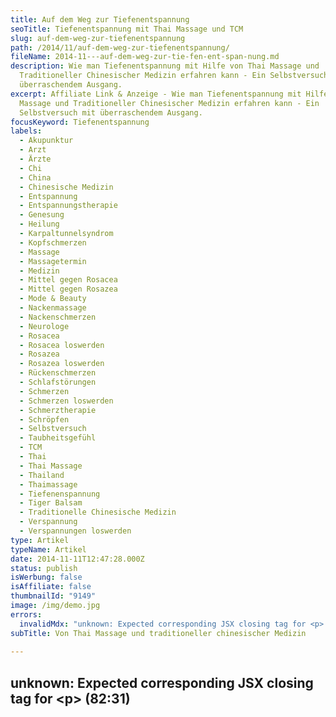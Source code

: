 ```yaml
---
title: Auf dem Weg zur Tie­fen­ent­span­nung
seoTitle: Tiefenentspannung mit Thai Massage und TCM
slug: auf-dem-weg-zur-tiefenentspannung
path: /2014/11/auf-dem-weg-zur-tiefenentspannung/
fileName: 2014-11---auf-dem-weg-zur-tie-fen-ent-span-nung.md
description: Wie man Tiefenentspannung mit Hilfe von Thai Massage und
  Traditioneller Chinesischer Medizin erfahren kann - Ein Selbstversuch mit
  überraschendem Ausgang.
excerpt: Affiliate Link & Anzeige - Wie man Tiefenentspannung mit Hilfe von Thai
  Massage und Traditioneller Chinesischer Medizin erfahren kann - Ein
  Selbstversuch mit überraschendem Ausgang.
focusKeyword: Tiefenentspannung
labels:
  - Akupunktur
  - Arzt
  - Ärzte
  - Chi
  - China
  - Chinesische Medizin
  - Entspannung
  - Entspannungstherapie
  - Genesung
  - Heilung
  - Karpaltunnelsyndrom
  - Kopfschmerzen
  - Massage
  - Massagetermin
  - Medizin
  - Mittel gegen Rosacea
  - Mittel gegen Rosazea
  - Mode & Beauty
  - Nackenmassage
  - Nackenschmerzen
  - Neurologe
  - Rosacea
  - Rosacea loswerden
  - Rosazea
  - Rosazea loswerden
  - Rückenschmerzen
  - Schlafstörungen
  - Schmerzen
  - Schmerzen loswerden
  - Schmerztherapie
  - Schröpfen
  - Selbstversuch
  - Taubheitsgefühl
  - TCM
  - Thai
  - Thai Massage
  - Thailand
  - Thaimassage
  - Tiefenenspannung
  - Tiger Balsam
  - Traditionelle Chinesische Medizin
  - Verspannung
  - Verspannungen loswerden
type: Artikel
typeName: Artikel
date: 2014-11-11T12:47:28.000Z
status: publish
isWerbung: false
isAffiliate: false
thumbnailId: "9149"
image: /img/demo.jpg
errors:
  invalidMdx: "unknown: Expected corresponding JSX closing tag for <p> (82:31)"
subTitle: Von Thai Massage und traditioneller chinesischer Medizin
  
---
```


## unknown: Expected corresponding JSX closing tag for &lt;p> (82:31)

<!--
![Tiefenentspannung](http://cardamonchai.com/wp-content/uploads/2014/11/14127413780_afc53cd050_z-640x640.jpg "[ ](https://www.flickr.com/photos/99929697@N07/)  Auf dem Weg zur Tiefenentspannung")

**Schon seit einiger Zeit leide ich unter schlimmen Verspannungen in meinen
Schultern, die dazu führen, dass mir extrem schwindelig wird und ich Schmerzen
in den Armen habe.**

Es war ein ziemlich langer Prozess, herauszufinden, was überhaupt mit mir los
ist. Am Anfang hatte ich richtig Angst. Mit Schwindel ist ja schließlich nicht
zu spaßen.

Nachdem im Blutbild alles OK war und weder HNO noch Augenarzt etwas gefunden
hatten, stellte ich vor kurzem fest, dass mein Schwindelgefühl durch Druck auf
den Rücken schlimmer wurde. Ich hatte es also mit ausgewachsenen Verspannungen
zu tun.

## Schmerzen und Schwindel

Ärzte betreffend war ich am Ende meines Lateins angekommen und so begab ich mich
vor zwei Wochen (Der Höhepunkt meiner "Schwindelphase" war erreicht, mir ging es
so schlecht, dass ich kaum noch stehen konnte) auf dem Weg zur Post spontan in
den Massageladen zweier Thailänderinnen direkt bei uns um die Ecke.

![Tiefenentspannung | thumbnail](http://cardamonchai.com/wp-content/uploads/2014/11/9587689099_eecc042a95_z-150x150.jpg "[ ](https://www.flickr.com/photos/99929697@N07/)  Eine kurze Nackenmassage später")

Eine ganz neue Erfahrung für mich, ich war von Anfang an begeistert. Beim
Betreten des Ladens sprach mich "meine Masseurin" direkt mit den Worten "Sie
haben schlimme Kopfschmerzen, oder?" an. "Bitte setzen sie sich, ich gebe ihnen
schnell erste Hilfe!"

Eine kurze Nackenmassage mit Tigerbalsam und eine Terminvereinbarung später, saß
ich schon etwas entspannter in der Küche und machte Tee.

Zwei Stunden später war es dann soweit: Die erste Massagestunde stand an. Es war
unglaublich. Teilweise so schmerzhaft, dass ich vor meinen Augen Sternchen sah.
"Das bekommen wir auf keinen Fall in einer Stunde hin, ich möchte übermorgen mit
ihnen weitermachen!"

## Der Körper holt sich etwas zurück

Selbstverständlich nahm ich den mir angebotenen Termin an und bedankte mich für
die schnelle Hilfe. Nach der Massage war ich extrem müde, musste mich erst mal
ein paar Stunden ausruhen. Ich merkte richtig, wie sich mein Körper etwas
zurückholte, was ich ihm nicht gegeben hatte.

Im Anschluss war der Schwindel wie weggeblasen, ich hatte das Gefühl, die
Verspannung sei nun schon mal vom Kopf weiter runter in die Schultern gewandert
und müsste nun immer weiter herausmassiert werden. Schwer zu beschreiben, ich
denke, dass ich es so am besten in Worte fasse.

![Tiefenentspannung | thumbnail](http://cardamonchai.com/wp-content/uploads/2014/11/keep-calm-and-relax-your-shoulders-1-150x150.png "[ ](https://www.flickr.com/photos/99929697@N07/)  keep calm and relax your shoulders")

Es fühlte sich nun eher an, wie ein Zug, nichts, was sich nicht mit ein paar
Fangobehandlungen beheben lassen würde. Ich war unglaublich erleichtert. Der
Schwindel trat nun nicht mehr so häufig und schon sehr viel schwächer auf.

Zwei Tage später beim nächsten Termin tat es schon sehr viel weniger weh, von
Tag zu Tag ging es mir besser, zudem verspürte ich den angenehmen Nebeneffekt,
dass meine Kopfschmerzen und die Ischiasbeschwerden sich extrem verbesserten.

Nächsten Montag steht mein nächster Termin an und ich freue mich schon sehr
darauf.

## Ich begab mich in die Hände der traditionellen chinesischen Medizin

Ein weiteres Experiment habe ich heute gewagt: Ich begab mich in die Hände einer
traditionellen chinesischen Ärztin.

![Tiefenentspannung](http://cardamonchai.com/wp-content/uploads/2014/11/9587716867_268c9cfda2_z-640x427.jpg "[ ](https://www.flickr.com/photos/99929697@N07/)  Entspannung und Ausgeglichenheit")

Beim Betreten der Praxis wurde mir Tee angeboten, eine sehr nette Geste. Im
Anschluss wurde ich in den Behandlungsraum geführt, wo ich nur ca. zwei Minuten
auf die Ärztin warten musste.

Sie nahm sich sehr viel Zeit für ein intensives Beratungsgespräch, das mich sehr
beeindruckt hat.

Zunächst fragte sie mich nach meinen Beschwerden, was, ich bin mir da ziemlich
sicher, gar nicht notwendig gewesen wäre.

## Haben sie ein Taubheitsgefühl in den Händen?

Ich erklärte ihr das Problem mit meinen Schultern und sie notierte sich alles
ganz genau. "Haben sie dann auch gelegentlich ein Taubheitsgefühl und Schmerzen
in den Händen?" Ich erzählte ihr, dass ich aus diesem Grund vor ca. einem halben
Jahr beim Neurologen gewesen war, der die Leitfähigkeit der Nerven in meinen
Armen getestet hatte, die allerdings nur sehr gering beeinträchtigt ist.

![Tiefenentspannung | thumbnail](http://cardamonchai.com/wp-content/uploads/2014/11/9587684999_5cf97b4faf_z-150x150.jpg "[ ](https://www.flickr.com/photos/99929697@N07/)  Entspannung")

Damals hatte ich eine Karpaltunnelsyndrom-Schiene für die Nacht verschrieben
bekommen, die meine Beschwerden allerdings leider noch verstärkte, weshalb ich
sie nach ein paar Nächten wieder eingemottet habe.

Ich hatte zu dem Zeitpunkt solche Schmerzen in den Händen und teilweise auch in
den Ellbogen, dass ich nicht mal einen Schwamm auswringen oder mit einem
Kugelschreiber schreiben konnte. Zum Glück hat sich das Problem inzwischen
weitestgehend wieder beruhigt.

Doch zurück zu meinem Besuch bei der chinesischen Medizinerin. Sie meinte
sogleich, dass die Wahrscheinlichkeit, dass auch dieses Problem auf meinen
Rücken zurückzuführen ist, sehr hoch ist.

<blockquote>Haben sie Probleme mit Müdigkeit oder fühlen sie sich abgeschlagen?

Leiden sie unter Schlafstörungen und innerer Unruhe?

Haben sie Kopfschmerzen?</blockquote>

All das bejahte ich und staunte dabei nicht schlecht. Ich fragte mich, ob diese
Frau wohl in mich hineinschauen konnte? Jahrelange Erfahrung und eine
jahrhundertelange Tradition sind hier wohl des Rätsels Lösung. So fühlt es sich
also an, wenn man ganzheitlich behandelt wird.

![Tiefenentspannung](http://cardamonchai.com/wp-content/uploads/2014/11/9587758235_97e6d86195_z-640x427.jpg "[ ](https://www.flickr.com/photos/99929697@N07/)  Haben sie Kopfschmerzen?")

Sie sprach mich außerdem noch von sich aus auf meine Hautprobleme an, ich
erzählte ihr von meinem erfolglosen Termin beim Hautarzt und sie verschrieb mir
eine Kräutermischung, die ich nun für zwei Wochen einnehmen soll, danach, so
meinte sie, sollte meine Rosazcea der Geschichte angehören. Das Pülverchen wird
mir heute Abend kostenlos von der chinesischen Apotheke nach Hause geliefert!

Im Anschluss hatte ich die erste Akupunkturbehandlung meines Lebens, gefolgt vom
Schröpfen meines Rückens.

## Ein angenehm warmes Gefühl

Ich habe beides als sehr angenehm empfunden. Jetzt, zwei Stunden danach, habe
ich noch immer ein angenehm warmes Gefühl auf meinen Schultern und ich fühle
mich rundum entspannt.

![Tiefenentspannung](http://cardamonchai.com/wp-content/uploads/2014/11/14741744948_328eecf9d8_z-640x640.jpg "[ ](https://www.flickr.com/photos/99929697@N07/)  Ab jetzt gibt es im Hause Reis jeden Tag einen Kräutertrunk")

Ich werde in der nächsten Zeit zwei Mal in der Woche zur Akupunktur gehen. Die
Ärztin verspricht sich eine schnelle Linderung meiner Beschwerden, von der ich
überzeugt bin, spüre ich doch nach meiner ersten "Sitzung" schon einen Ansatz
von Tiefenentspannung.

## Tiefenentspannung beginnt im Kopf

Zusätzlich zur Heilung meines Rückens und der Rosacea, erhoffe ich mir eine
Verbesserung bzgl. meiner Schlafstörungen und der inneren Unruhe, ich denke,
etwas mehr Ausgeglichenheit würde mir das Leben durchaus ab und zu etwas
leichter machen.

Ich bin gespannt, wie es weitergeht und bin das erste Mal seit Wochen richtig
guter Dinge. Entschuldigt übrigens, dass ich so lange nicht mehr geschrieben
habe, ich hoffe, Ihr versteht das.

![Ashéra Naturkosmetik](https://www.adcell.de/promotion/image/promoId/172494/slotId/80259)

**Info:** Ich habe mich vor den Behandlungen von meinem Hausarzt gründlich
untersuchen lassen (Vitalfunktionen, Herz, Kreislauf, Blutbild). Zudem habe ich
aufgrund meiner Beschwerden noch diverse andere Ärzte besucht, um Schlimmeres
auszuschließen. Dies empfehle ich jedem/r, mit ähnlichen Symptomen, der/die mit
dem Gedanken spielt, sich mit traditioneller chinesischer Medizin und/oder
Thai-Massage behandeln zu lassen. Der Orthopäde schickt einen gegebenenfalls
auch vorab in die Röhre, um die Wirbelsäule genauer betrachten zu können, nur um
auf Nummer sicher zu gehen.
[](https://www.adcell.de/promotion/click/promoId/172494/slotId/80259)

- _Hinweis: Dieser Beitrag enthält eine Anzeige mit einem Affiliate Link. Der
  Inhalt und meine Meinung wurden dadurch nicht beeinflusst. Infos zum Thema
  Werbekennzeichnung in meinem Blog findet Ihr auf meiner
  [Transparenz-Seite](/werbung/). _

-->

  